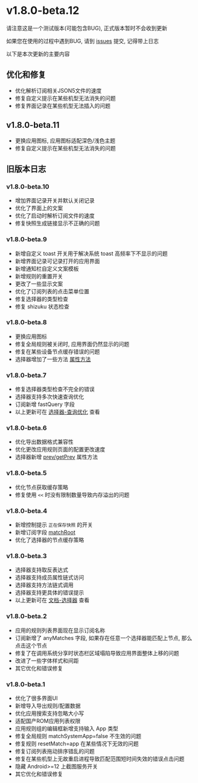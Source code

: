 # v1.8.0-beta.12

请注意这是一个测试版本(可能包含BUG), 正式版本暂时不会收到更新

如果您在使用的过程中遇到BUG, 请到 [issues](https://github.com/gkd-kit/gkd/issues) 提交, 记得带上日志

以下是本次更新的主要内容

## 优化和修复

- 优化解析订阅相关JSON5文件的速度
- 修复自定义提示在某些机型无法消失的问题
- 修复界面记录在某些机型无法插入的问题

## v1.8.0-beta.11

- 更换应用图标, 应用图标适配深色/浅色主题
- 修复自定义提示在某些机型无法消失的问题

## 旧版本日志

### v1.8.0-beta.10

- 增加界面记录开关并默认关闭记录
- 优化了界面上的文案
- 优化了启动时解析订阅文件的速度
- 修复快照生成链接显示不正确的问题

### v1.8.0-beta.9

- 新增自定义 toast 开关用于解决系统 toast 高频率下不显示的问题
- 新增界面记录可记录打开的应用界面
- 新增通知栏自定义文案模板
- 新增规则的重置开关
- 更改了一些显示文案
- 优化了订阅列表的点击菜单位置
- 修复选择器的类型检查
- 修复 shizuku 状态检查

### v1.8.0-beta.8

- 更换应用图标
- 修复全局规则被关闭时, 应用界面仍然显示的问题
- 修复在某些设备节点缓存错误的问题
- 选择器增加了一些方法 [属性方法](https://gkd.li/guide/node)

### v1.8.0-beta.7

- 修复选择器类型检查不完全的错误
- 选择器支持多次快速查询优化
- 订阅新增 fastQuery 字段
- 以上更新可在 [选择器-查询优化](https://gkd.li/guide/optimize) 查看

### v1.8.0-beta.6

- 优化导出数据格式兼容性
- 优化更改应用规则页面的配置更改速度
- 选择器新增 [prev/getPrev](https://gkd.li/guide/node#context) 属性方法

### v1.8.0-beta.5

- 优化节点获取缓存策略
- 修复使用 `<<` 时没有限制数量导致内存溢出的问题

### v1.8.0-beta.4

- 新增控制提示 `正在保存快照` 的开关
- 新增订阅字段 [matchRoot](https://gkd.li/api/interfaces/RawCommonProps#matchroot)
- 优化了选择器的节点缓存策略

### v1.8.0-beta.3

- 选择器支持取反表达式
- 选择器支持成员属性链式访问
- 选择器支持方法链式调用
- 选择器支持更具体的错误提示
- 以上更新可在 [文档-选择器](https://gkd.li/guide/selector) 查看

### v1.8.0-beta.2

- 应用的规则列表界面现在显示订阅名称
- 订阅新增了 anyMatches 字段, 如果存在任意一个选择器能匹配上节点, 那么点击这个节点
- 修复了在调用系统分享时状态栏区域塌陷导致应用界面整体上移的问题
- 改进了一些字体样式和间距
- 其它优化和错误修复

### v1.8.0-beta.1

- 优化了很多界面UI
- 新增导入导出规则/配置数据
- 优化应用搜索支持忽略大小写
- 适配国产ROM应用列表权限
- 应用规则组的编辑框新增支持输入 App 类型
- 修复全局规则 matchSystemApp=false 不生效的问题
- 修复规则 resetMatch=app 在某些情况下无效的问题
- 修复订阅列表拖动排序错乱的问题
- 修复在某些机型上无故重启进程导致匹配范围短时间失效的错误点击问题
- 隐藏 Android>=12 上截图服务开关
- 其它优化和错误修复
